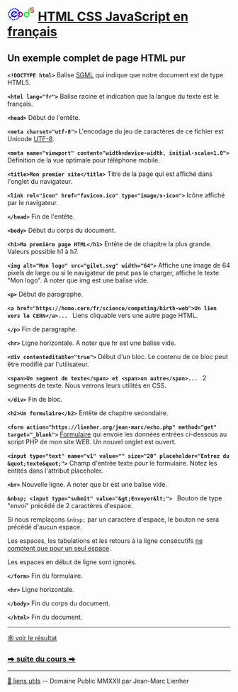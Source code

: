 # <img src="../../logo.svg" height="32"> [HTML CSS JavaScript en français](https://jeanmarclienher.github.io/htmlcssjavascript/)

## Un exemple complet de page HTML pur

****`` <!DOCTYPE html> ``****
Balise [SGML](https://www.w3.org/TR/html4/sgml/dtd.html) qui indique que notre document est de type HTML5.


**`` <html lang="fr"> ``**
Balise racine et indication que la langue du texte est le français.


**`` <head> ``**
Début de l'entête.


**`` <meta charset="utf-8"> ``**
L'encodage du jeu de caractères de ce fichier est Unicode [UTF-8](https://fr.wikipedia.org/wiki/UTF-8).


**`` <meta name="viewport" content="width=device-width, initial-scale=1.0"> ``**
Définition de la vue optimale pour téléphone mobile.


**`` <title>Mon premier site</title> ``**
Titre de la page qui est affiché dans l'onglet du navigateur.


**`` <link rel="icon" href="favicon.ico" type="image/x-icon"> ``**
Icône affiché par le navigateur.


**`` </head> ``**
Fin de l'entête.


**`` <body> ``**
Début du corps du document.


**`` <h1>Ma première page HTML</h1> ``**
Entête de de chapitre la plus grande. Valeurs possible h1 à h7.


**`` <img alt="Mon logo" src="gilet.svg" width="64"> ``**
Affiche une image de 64 pixels de large ou si le navigateur de peut pas la charger, affiche le texte "Mon logo".
A noter que img est une balise vide.


**`` <p> ``**
Début de paragraphe.


**`` <a href="https://home.cern/fr/science/computing/birth-web">Un lien vers le CERN</a>...  ``**
Liens cliquable vers une autre page HTML.


**`` </p> ``**
Fin de paragraphe.


**`` <hr> ``**
Ligne horizontale.
A noter que hr est une balise vide.


**`` <div contenteditable="true"> ``**
Début d'un bloc. Le contenu de ce bloc peut être modifié par l'utilisateur.


**`` <span>Un segment de texte</span> et <span>un autre</span>...  ``**
2 segments de texte. Nous verrons leurs utilités en CSS.


**`` </div> ``**
Fin de bloc.


**`` <h2>Un formulaire</h2> ``**
Entête de chapitre secondaire.


**`` <form action="https://lienher.org/jean-marc/echo.php" method="get" target="_blank"> ``**
[Formulaire](https://developer.mozilla.org/fr/docs/Learn/Forms/Your_first_form) qui envoie les données entrées ci-dessous au script PHP de mon site WEB. Un nouvel onglet est ouvert.


**`` <input type="text" name="v1" value="" size="20" placeholder="Entrez du &quot;texte&quot;"> ``**
Champ d'entrée texte pour le formulaire. Notez les entités dans l'attribut placeholer.


**`` <br> ``**
Nouvelle ligne.
A noter que br est une balise vide.


**``&nbsp; <input type="submit" value="&gt;Envoyer&lt;"> ``**
Bouton de type "envoi" précédé de 2 caractères d'espace.

Si nous remplaçons ``&nbsp;`` par un caractère d'espace, le bouton ne sera précédé d'aucun espace.

Les espaces, les tabulations et les retours à la ligne consécutifs [ne comptent que pour un seul espace](https://developer.mozilla.org/fr/docs/Web/CSS/white-space).

Les espaces en début de ligne sont ignorés.


**`` </form> ``**
Fin du formulaire.


**`` <hr> ``**
Ligne horizontale.


**`` </body> ``**
Fin du corps du document.


**`` </html> ``**
Fin du document.

***

[&#x1F578; voir le résultat](../../html/exemple_002.html)

### [&#x2B95; suite du cours &#x2B95;](../003/) 

***

[&#x1F517; liens utils](md/900/) -- Domaine Public MMXXII par Jean-Marc Lienher

